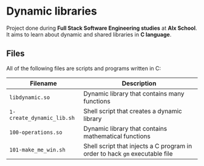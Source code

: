 # Dynamic libraries

Project done during **Full Stack Software Engineering studies** at **Alx School**. It aims to learn about dynamic and shared libraries in **C language**.


## Files
All of the following files are scripts and programs written in C:

| Filename | Description |
| -------- | ----------- |
| `libdynamic.so` | Dynamic library that contains many functions |
| `1-create_dynamic_lib.sh` | Shell script that creates a dynamic library |
| `100-operations.so` | Dynamic library that contains mathematical functions |
| `101-make_me_win.sh` | Shell script that injects a C program in order to hack `gm` executable file |
